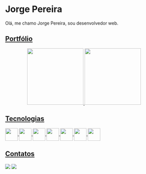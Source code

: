 # Jorge Pereira

Olá, me chamo Jorge Pereira, sou desenvolvedor web.
##
<h2><a href="https://portfolio-jpereira29.vercel.app">Portfólio</a></h2>

<div align="center">
  <a href="https://github.com/JPereira29">
  <img height="180em" src="https://github-readme-stats.vercel.app/api?username=JPereira29&show_icons=true&theme=dark&include_all_commits=true&count_private=true"/>
  <img height="180em" src="https://github-readme-stats.vercel.app/api/top-langs/?username=JPereira29&layout=compact&langs_count=7&theme=dark"/>
</div>
  
##
## Tecnologias

<div style="display: inline_block">
  <img align="center" height="40em" src="https://cdn.jsdelivr.net/gh/devicons/devicon/icons/csharp/csharp-original.svg" />
  <img align="center" height="40em" src="https://cdn.jsdelivr.net/gh/devicons/devicon/icons/dotnetcore/dotnetcore-original.svg" />
  <img align="center" height="40em" src="https://cdn.jsdelivr.net/gh/devicons/devicon/icons/javascript/javascript-original.svg" />
  <img align="center" height="40em" src="https://cdn.jsdelivr.net/gh/devicons/devicon/icons/typescript/typescript-original.svg" />
  <img align="center" height="40em" src="https://cdn.jsdelivr.net/gh/devicons/devicon/icons/react/react-original.svg" />
  <img align="center" height="40em" src="https://cdn.jsdelivr.net/gh/devicons/devicon/icons/html5/html5-original.svg" />
  <img align="center" height="40em" src="https://cdn.jsdelivr.net/gh/devicons/devicon/icons/css3/css3-original.svg" />
</div>
  
  ##

## Contatos
<div>
  <a href="https://www.linkedin.com/in/jorge-pereira29/"><img align="center" src="https://img.icons8.com/color/48/null/linkedin-circled--v1.png" /></a>
  <a href="mailto:jorgepereira29ele@gmail.com"><img align="center" src="https://img.icons8.com/color/48/null/apple-mail.png" /></a>
</div>
  
